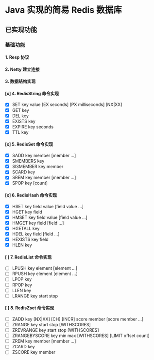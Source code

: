 # Java 实现的简易 Redis 数据库

## 已实现功能

### 基础功能

#### 1. Resp 协议

#### 2. Netty 建立连接

#### 3. 数据结构实现

#### [x] 4. RedisString 命令实现
- [x] SET key value [EX seconds] [PX milliseconds] [NX|XX]
- [x] GET key
- [x] DEL key
- [x] EXISTS key
- [x] EXPIRE key seconds
- [x] TTL key

#### [x] 5. RedisSet 命令实现
- [x] SADD key member [member ...]
- [x] SMEMBERS key
- [x] SISMEMBER key member
- [x] SCARD key
- [x] SREM key member [member ...]
- [x] SPOP key [count]

#### [x] 6. RedisHash 命令实现
- [x] HSET key field value [field value ...]
- [x] HGET key field
- [x] HMSET key field value [field value ...]
- [x] HMGET key field [field ...]
- [x] HGETALL key
- [x] HDEL key field [field ...]
- [x] HEXISTS key field
- [x] HLEN key

#### [ ] 7. RedisList 命令实现
- [ ] LPUSH key element [element ...]
- [ ] RPUSH key element [element ...]
- [ ] LPOP key
- [ ] RPOP key
- [ ] LLEN key
- [ ] LRANGE key start stop

#### [ ] 8. RedisZset 命令实现
- [ ] ZADD key [NX|XX] [CH] [INCR] score member [score member ...]
- [ ] ZRANGE key start stop [WITHSCORES]
- [ ] ZREVRANGE key start stop [WITHSCORES]
- [ ] ZRANGEBYSCORE key min max [WITHSCORES] [LIMIT offset count]
- [ ] ZREM key member [member ...]
- [ ] ZCARD key
- [ ] ZSCORE key member